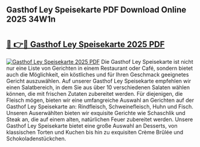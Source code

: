 ## Gasthof Ley Speisekarte PDF Download Online 2025 34W1n

# <h2><a href="http://gceb0i.nevu.top/?p=Gasthof+Ley+Speisekarte">🔗 👉🔴 Gasthof Ley Speisekarte 2025 PDF</a></h2>

[![Gasthof Ley Speisekarte 2025 PDF](https://i.imgur.com/dBaPXMq.png)](http://gceb0i.nevu.top/?p=Gasthof+Ley+Speisekarte)
Die Gasthof Ley Speisekarte ist nicht nur eine Liste von Gerichten in einem Restaurant oder Café, sondern bietet auch die Möglichkeit, ein köstliches und für Ihren Geschmack geeignetes Gericht auszuwählen. Auf unserer Gasthof Ley Speisekarte empfehlen wir einen Salatbereich, in dem Sie aus über 10 verschiedenen Salaten wählen können, die mit frischen Zutaten zubereitet werden. Für diejenigen, die Fleisch mögen, bieten wir eine umfangreiche Auswahl an Gerichten auf der Gasthof Ley Speisekarte an: Rindfleisch, Schweinefleisch, Huhn und Fisch. Unseren Auserwählten bieten wir exquisite Gerichte wie Schaschlik und Steak an, die auf einem alten, natürlichen Feuer zubereitet werden. Unsere Gasthof Ley Speisekarte bietet eine große Auswahl an Desserts, von klassischen Torten und Kuchen bis hin zu exquisiten Crème Brûlée und Schokoladenstückchen.
